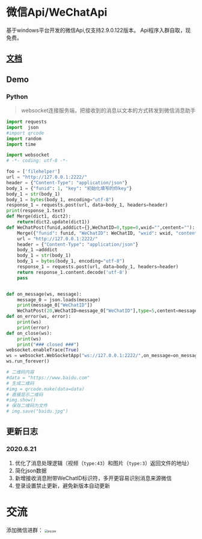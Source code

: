 # 微信Api/WeChatApi
基于windows平台开发的微信Api,仅支持2.9.0.122版本。
Api程序入群自取，现免费。
## [文档](https://frz2one.github.io/Api.html)
## Demo

### Python

> websocket连接服务端，把接收到的消息以文本的方式转发到微信消息助手

```python
import requests
import  json
#import qrcode
import random
import time

import websocket
# -*- coding: utf-8 -*-

foo = ['filehelper']
url = "http://127.0.0.1:2222/"
header = {"Content-Type": "application/json"}
body_1 = {"funid": 1, "key": "初始化填写的你key"}
body_1 = str(body_1)
body_1 = bytes(body_1, encoding="utf-8")
response_1 = requests.post(url, data=body_1, headers=header)
print(response_1.text)
def Merge(dict1, dict2):
    return(dict2.update(dict1))
def WeChatPost(funid,adddict={},WeChatID=0,type=0,wxid="",centent=""):
    Merge({"funid": funid, "WeChatID": WeChatID, "wxid": wxid, "content": centent, "type": type}, adddict)
    url = "http://127.0.0.1:2222/"
    header = {"Content-Type": "application/json"}
    body_1 =adddict
    body_1 = str(body_1)
    body_1 = bytes(body_1, encoding="utf-8")
    response_1 = requests.post(url, data=body_1, headers=header)
    return response_1.content.decode('utf-8')
    pass


def on_message(ws, message):
    message_0 = json.loads(message)
    print(message_0["WeChatID"])
    WeChatPost(20,WeChatID=message_0["WeChatID"],type=5,centent=message_0["content"],wxid=random.choice(foo))
def on_error(ws, error):
    print(ws)
    print(error)
def on_close(ws):
    print(ws)
    print("### closed ###")
websocket.enableTrace(True)
ws = websocket.WebSocketApp("ws://127.0.0.1:2222/",on_message=on_message,on_error=on_error,on_close=on_close)
ws.run_forever()

# 二维码内容
#data = "https://www.baidu.com"
# 生成二维码
#img = qrcode.make(data=data)
# 直接显示二维码
#img.show()
# 保存二维码为文件
# img.save("baidu.jpg")

```

## 更新日志

### 2020.6.21

1. 优化了消息处理逻辑（视频（`type:43`）和图片（`type:3`）返回文件的地址）
2. 简化json数据
3. 新增接收消息附带WeChatID标识符，多开更容易识别消息来源微信
4. 登录设置禁止更新，避免新版本自动更新

# 交流
添加微信进群：
<img src="https://cdn.jsdelivr.net/gh/frz2one/wechatapi/qrcode.jpg" alt="jpg.jpp" style="zoom:50%;" />
